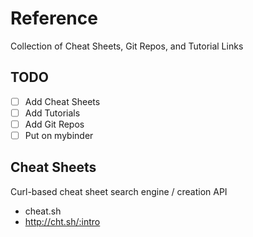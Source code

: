 # Reference
Collection of Cheat Sheets, Git Repos, and Tutorial Links

## TODO
- [ ] Add Cheat Sheets
- [ ] Add Tutorials
- [ ] Add Git Repos
- [ ] Put on mybinder

## Cheat Sheets
Curl-based cheat sheet search engine / creation API
- cheat.sh
- http://cht.sh/:intro

### 